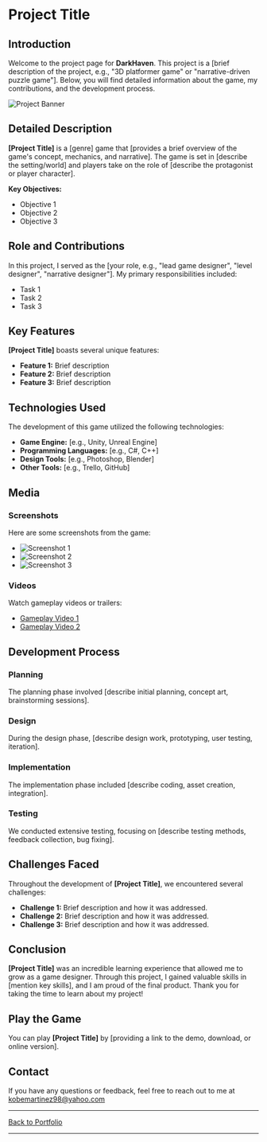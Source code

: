# Project Title

## Introduction
Welcome to the project page for **DarkHaven**. This project is a [brief description of the project, e.g., "3D platformer game" or "narrative-driven puzzle game"]. Below, you will find detailed information about the game, my contributions, and the development process.

![Project Banner](link-to-project-banner-image.jpg)

## Detailed Description
**[Project Title]** is a [genre] game that [provides a brief overview of the game's concept, mechanics, and narrative]. The game is set in [describe the setting/world] and players take on the role of [describe the protagonist or player character].

**Key Objectives:**
- Objective 1
- Objective 2
- Objective 3

## Role and Contributions
In this project, I served as the [your role, e.g., "lead game designer", "level designer", "narrative designer"]. My primary responsibilities included:
- Task 1
- Task 2
- Task 3

## Key Features
**[Project Title]** boasts several unique features:
- **Feature 1:** Brief description
- **Feature 2:** Brief description
- **Feature 3:** Brief description

## Technologies Used
The development of this game utilized the following technologies:
- **Game Engine:** [e.g., Unity, Unreal Engine]
- **Programming Languages:** [e.g., C#, C++]
- **Design Tools:** [e.g., Photoshop, Blender]
- **Other Tools:** [e.g., Trello, GitHub]

## Media
### Screenshots
Here are some screenshots from the game:

- ![Screenshot 1](link-to-screenshot1.jpg)
- ![Screenshot 2](link-to-screenshot2.jpg)
- ![Screenshot 3](link-to-screenshot3.jpg)

### Videos
Watch gameplay videos or trailers:

- [Gameplay Video 1](link-to-video1)
- [Gameplay Video 2](link-to-video2)

## Development Process
### Planning
The planning phase involved [describe initial planning, concept art, brainstorming sessions].

### Design
During the design phase, [describe design work, prototyping, user testing, iteration].

### Implementation
The implementation phase included [describe coding, asset creation, integration].

### Testing
We conducted extensive testing, focusing on [describe testing methods, feedback collection, bug fixing].

## Challenges Faced
Throughout the development of **[Project Title]**, we encountered several challenges:
- **Challenge 1:** Brief description and how it was addressed.
- **Challenge 2:** Brief description and how it was addressed.
- **Challenge 3:** Brief description and how it was addressed.

## Conclusion
**[Project Title]** was an incredible learning experience that allowed me to grow as a game designer. Through this project, I gained valuable skills in [mention key skills], and I am proud of the final product. Thank you for taking the time to learn about my project!

## Play the Game
You can play **[Project Title]** by [providing a link to the demo, download, or online version].

## Contact
If you have any questions or feedback, feel free to reach out to me at kobemartinez98@yahoo.com

---

[Back to Portfolio](link-to-your-main-portfolio-page)

---
